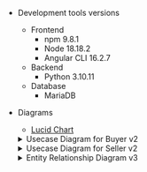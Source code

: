 - Development tools versions
    - Frontend
        - npm 9.8.1
        - Node 18.18.2
        - Angular CLI 16.2.7
    - Backend
        - Python 3.10.11
    - Database
        - MariaDB 

- Diagrams
    - [Lucid Chart](https://lucid.app/lucidchart/f67a5eec-203f-4507-9084-23cb426f1bd7/edit?viewport_loc=-5038%2C-1120%2C3328%2C1939%2C19zaafkJCjLk&invitationId=inv_eaf16723-3c44-41c7-99b5-4c6c6eba3c9c)
    <details>
    <summary>Usecase Diagram for Buyer v2</summary>

    ![UseCase for Buyer](idea/diagrams/UseCase/v2_UseCase_Buyer.png)
    </details>
    <details>
    <summary>Usecase Diagram for Seller v2</summary>

    ![UseCase for Seller](idea/diagrams/UseCase/v2_UseCase_Seller.png)
    </details>
    <details>
    <summary>Entity Relationship Diagram v3</summary>

    ![ER](idea/diagrams/ER/v3_ER.png)
    </details>